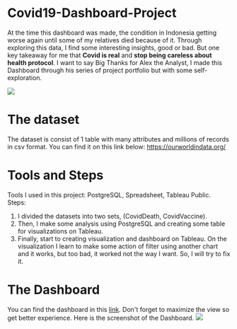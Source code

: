 # Covid19-Dashboard-Project
At the time this dashboard was made, the condition in Indonesia getting worse again until some of my relatives died because of it. Through exploring this data, I find some interesting insights, good or bad. But one key takeaway for me that **Covid is real** and **stop being careless about health protocol**. I want to say Big Thanks for Alex the Analyst, I made this Dashboard through his series of project portfolio but with some self-exploration.

<img src="https://lanskap.unitri.ac.id/wp-content/uploads/2020/03/CoronaVirusHeader-Final-3.jpg">

# The dataset
The dataset is consist of 1 table with many attributes and millions of records in csv format. You can find it on this link below:
https://ourworldindata.org/

# Tools and Steps
Tools I used in this project: PostgreSQL, Spreadsheet, Tableau Public.
Steps:
1. I divided the datasets into two sets, (CovidDeath, CovidVaccine).
2. Then, I make some analysis using PostgreSQL and creating some table for visualizations on Tableau.
3. Finally, start to creating visualization and dashboard on Tableau.
On the visualization I learn to make some action of filter using another chart and it works, but too bad, it worked not the way I want. So, I will try to fix it.

# The Dashboard
You can find the dashboard in this <a href="https://public.tableau.com/views/ProjectCovidDashboard/Dashboard1?:language=en-GB&:display_count=n&:origin=viz_share_link">link</a>.
Don't forget to maximize the view so get better experience. Here is the screenshot of the Dashboard.
<img src="https://drive.google.com/file/d/1TnzwJCgTE0ZeBh8kRN1QxICCCKll495d/view?usp=sharing">
